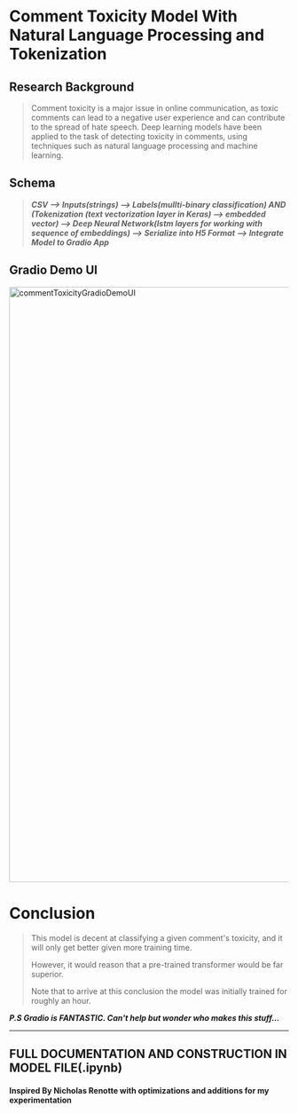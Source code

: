 # Comment Toxicity Model With Natural Language Processing and Tokenization
## Research Background
> Comment toxicity is a major issue in online communication, as toxic comments can lead to a negative user experience and can contribute to the spread of hate speech. Deep learning models have been applied to the task of detecting toxicity in comments, using techniques such as natural language processing and machine learning.


## Schema
> ***CSV ––> Inputs(strings) ––> Labels(mullti-binary classification) AND (Tokenization (text vectorization layer in Keras) ––> embedded vector) ––> Deep Neural Network(lstm layers for working with sequence of embeddings) ––> Serialize into H5 Format ––> Integrate Model to Gradio App*** 

## Gradio Demo UI

<img width="1073" alt="commentToxicityGradioDemoUI" src="https://user-images.githubusercontent.com/121153158/212589794-f12a54e9-529c-446f-b0ca-9895ff29b2ec.png">


# Conclusion
>
> This model is decent at classifying a given comment's toxicity, and it will only get better given more training time.
> 
> However, it would reason that a pre-trained transformer would be far superior.
>
> Note that to arrive at this conclusion the model was initially trained for roughly an hour.


***P.S Gradio is FANTASTIC. Can't help but wonder who makes this stuff...***

***

## **FULL DOCUMENTATION AND CONSTRUCTION IN MODEL FILE(.ipynb)**
#### Inspired By Nicholas Renotte with optimizations and additions for my experimentation
